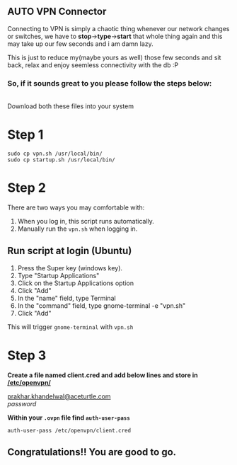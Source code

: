## AUTO VPN Connector

Connecting to VPN is simply a chaotic thing whenever our network changes or switches, we have to <b>stop</b>-><b>type</b>-><b>start</b> that whole thing again and this may take up our few seconds and i am damn lazy.

This is just to reduce my(maybe yours as well) those few seconds and sit back, relax and enjoy seemless connectivity with the db :P

### So, if it sounds great to you please follow the steps below:

<br>
Download both these files into your system

# Step 1

```
sudo cp vpn.sh /usr/local/bin/
sudo cp startup.sh /usr/local/bin/
```

# Step 2

There are two ways you may comfortable with:

1. When you log in, this script runs automatically.
2. Manually run the `vpn.sh` when logging in.

## Run script at login (Ubuntu)

1. Press the Super key (windows key).
2. Type "Startup Applications"
3. Click on the Startup Applications option
4. Click "Add"
5. In the "name" field, type Terminal
6. In the "command" field, type gnome-terminal -e "vpn.sh"
7. Click "Add"

This will trigger `gnome-terminal` with `vpn.sh`

<!--
## Run script at login (Windows)

1. <a href="https://www.groovypost.com/howto/install-and-start-bash-in-windows-10-anniversary-update/">Enable Windows Subsystem for Linux in Windows 10</a>
2. Create a shortcut to the `vpn.sh` file.
3. Once the shortcut is created, right-click the shortcut file and select Cut.
4. Press Windows+R, then type `shell:startup`.
5. Once the Startup folder is opened, click Edit in the menu bar, then Paste to paste the shortcut file into the Startup folder. If you do not see the menu bar, press the Alt key to make the menu bar visible. Any shortcuts in the Startup folder will automatically run each time the user logs in to Windows. -->

# Step 3

<b>Create a file named client.cred and add below lines and store in <u>/etc/openvpn/</u></b>

<!-- (for Windows create whereever you like and pass the folder name down below) -->

prakhar.khandelwal@aceturtle.com<br>
_password_

<b>Within your `.ovpn` file find `auth-user-pass`</b>

`auth-user-pass /etc/openvpn/client.cred`

## Congratulations!! You are good to go.
